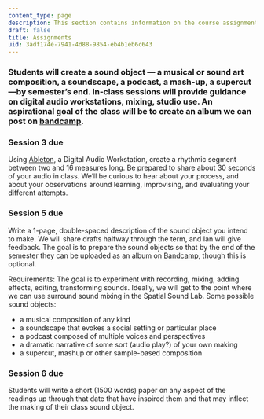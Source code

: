 ```yaml
---
content_type: page
description: This section contains information on the course assignments.
draft: false
title: Assignments
uid: 3adf174e-7941-4d88-9854-eb4b1eb6c643
---
```

### Students will create a sound object — a musical or sound art composition, a soundscape, a podcast, a mash-up, a supercut—by semester’s end. In-class sessions will provide guidance on digital audio workstations, mixing, studio use. An aspirational goal of the class will be to create an album we can post on [bandcamp](https://bandcamp.com/).

### Session 3 due

Using [Ableton](https://www.ableton.com/en/), a Digital Audio Workstation, create a rhythmic segment between two and 16 measures long. Be prepared to share about 30 seconds of your audio in class. We’ll be curious to hear about your process, and about your observations around learning, improvising, and evaluating your different attempts.

### Session 5 due

Write a 1-page, double-spaced description of the sound object you intend to make. We will share drafts halfway through the term, and Ian will give feedback. The goal is to prepare the sound objects so that by the end of the semester they can be uploaded as an album on [Bandcamp](https://bandcamp.com/), though this is optional.

Requirements: The goal is to experiment with recording, mixing, adding effects, editing, transforming sounds. Ideally, we will get to the point where we can use surround sound mixing in the Spatial Sound Lab. Some possible sound objects:

- a musical composition of any kind
- a soundscape that evokes a social setting or particular place
- a podcast composed of multiple voices and perspectives
- a dramatic narrative of some sort (audio play?) of your own making
- a supercut, mashup or other sample-based composition

### Session 6 due

Students will write a short (1500 words) paper on any aspect of the readings up through that date that have inspired them and that may inflect the making of their class sound object.
